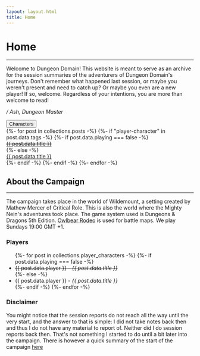 ```yaml
---
layout: layout.html
title: Home
---
```

# Home
<hr>
<p>Welcome to Dungeon Domain! This website is meant to serve as an archive for the session summaries of the adventurers of Dungeon Domain's journeys. Don't remember what happened last session, or maybe you weren't present and need to catch up? Or maybe you even are a new player! If so, welcome. Regardless of your intentions, you are more than welcome to read!</p>

<p><em>/ Ash, Dungeon Master</em></p>

<div>
    <button class="accordion">Characters</button>
    <div class="panel">
        {%- for post in collections.posts -%}
            {%- if "player-character" in post.data.tags -%}
                {%- if post.data.playing === false -%}
                    <a href="{{ post.url }}"><div class="panelBox">
                        <span><s>{{ post.data.title }}</s></span>
                    </div></a>
                {%- else -%}
                    <a href="{{ post.url }}"><div class="panelBox">
                        <span>{{ post.data.title }}</span>
                    </div></a>
                {%- endif -%}
            {%- endif -%}
        {%- endfor -%}
    </div>
</div>

## About the Campaign
<hr>
<p>The campaign takes place in the world of Wildemount, a setting created by Mathew Mercer of Critical Role. This is also the world where the Mighty Nein's adventures took place. The game system used is Dungeons & Dragons 5th Edition. <a href="https://owlbear.rodeo" target="_blank">Owlbear Rodeo</a> is used for battle maps. We play Sundays 19:00 GMT +1.</p>

### Players

<ul>
    {%- for post in collections.player_characters -%}
        {%- if post.data.playing === false -%}
                <li><s>{{ post.data.player }} - <em>{{ post.data.title }}</em></s></li>
            {%- else -%}
                <li>{{ post.data.player }} - <em>{{ post.data.title }}</em></li>
            {%- endif -%}
    {%- endfor -%}
</ul>

### Disclaimer
You might notice that the session reports do not reach all the way until the very start, and the answer to that is simple: I did not take notes back then and thus I do not have any material to report of. Neither did I do session reports back then. That's not something I started to do until a bit later into the campaign. There is however a quick summary of the start of the campaign [here](/start_summary/)